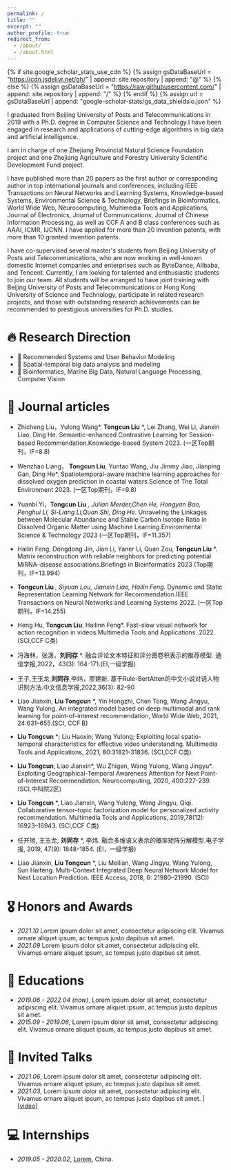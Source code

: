 ```yaml
---
permalink: /
title: ""
excerpt: ""
author_profile: true
redirect_from: 
  - /about/
  - /about.html
---
```


{% if site.google_scholar_stats_use_cdn %}
{% assign gsDataBaseUrl = "https://cdn.jsdelivr.net/gh/" | append: site.repository | append: "@" %}
{% else %}
{% assign gsDataBaseUrl = "https://raw.githubusercontent.com/" | append: site.repository | append: "/" %}
{% endif %}
{% assign url = gsDataBaseUrl | append: "google-scholar-stats/gs_data_shieldsio.json" %}

<span class='anchor' id='about-me'></span>

I graduated from Beijing University of Posts and Telecommunications in 2019 with a Ph.D. degree in Computer Science and Technology.I have been engaged in research and applications of cutting-edge algorithms in big data and artificial intelligence.

I am in charge of one Zhejiang Provincial Natural Science Foundation project and one Zhejiang Agriculture and Forestry University Scientific Development Fund project.

I have published more than 20 papers as the first author or corresponding author in top international journals and conferences, including IEEE Transactions on Neural Networks and Learning Systems, Knowledge-based Systems, Environmental Science & Technology, Briefings in Bioinformatics, World Wide Web, Neurocomputing, Multimedia Tools and Applications, Journal of Electronics, Journal of Communications, Journal of Chinese Information Processing, as well as CCF A and B class conferences such as AAAI, ICMR, IJCNN. I have applied for more than 20 invention patents, with more than 10 granted invention patents.

I have co-supervised several master's students from Beijing University of Posts and Telecommunications, who are now working in well-known domestic Internet companies and enterprises such as ByteDance, Alibaba, and Tencent. Currently, I am looking for talented and enthusiastic students to join our team. All students will be arranged to have joint training with Beijing University of Posts and Telecommunications or Hong Kong University of Science and Technology, participate in related research projects, and those with outstanding research achievements can be recommended to prestigious universities for Ph.D. studies.



# 🔥 Research Direction
- 🎉 Recommended Systems and User Behavior Modeling
- 🎉 Spatial-temporal big data analysis and modeling
- 🎉 Bioinformatics, Marine Big Data, Natural Language Processing, Computer Vision

# 📝 Journal articles 

- Zhicheng Liu，Yulong Wang*, **Tongcun Liu** *, Lei Zhang, Wei Li, Jianxin Liao, Ding He. Semantic-enhanced Contrastive Learning for Session-based Recommendation.Knowledge-based System 2023. (一区Top期刊，IF=8.8)
- Wenzhao Liang， **Tongcun Liu**, Yuntao Wang, Jiu Jimmy Jiao, Jianping Gan, Ding He*. Spatiotemporal-aware machine learning approaches for dissolved oxygen prediction in coastal waters.Science of The Total Environment 2023. (一区Top期刊，IF=9.8)
- Yuanbi Yi，**Tongcun Liu** *, Julian Merder,Chen He, Hongyan Bao, Penghui Li, Si-Liang Li,Quan Shi, Ding He*. Unraveling the Linkages between Molecular Abundance and Stable Carbon Isotope Ratio in Dissolved Organic Matter using Machine Learning.Environmental Science & Technology 2023 (一区Top期刊，IF=11.357)
- Hailin Feng, Dongdong Jin, Jian Li, Yaner Li, Quan Zou, **Tongcun Liu** *. Matrix reconstruction with reliable neighbors for predicting potential MiRNA–disease associations.Briefings in Bioinformatics 2023 (Top期刊，IF=13.994)
- **Tongcun Liu** *, Siyuan Lou, Jianxin Liao, Hailin Feng*. Dynamic and Static Representation Learning Network for Recommendation.IEEE Transactions on Neural Networks and Learning Systems 2022. (一区Top期刊，IF=14.255)
- Heng Hu, **Tongcun Liu**, Hailinn Feng*. Fast–slow visual network for action recognition in videos.Multimedia Tools and Applications. 2022.(SCI,CCF C类)
- 冯海林，张潇，**刘同存** *. 融合评论文本特征和评分图卷积表示的推荐模型. 通信学报,2022，43(3): 164-171.(EI,一级学报)
- 王子,王玉龙,**刘同存**,李炜，廖建新. 基于Rule-BertAtten的中文小说对话人物识别方法.中文信息学报,2022,36(3): 82-90
- Liao Jianxin, **Liu Tongcun** *, Yin Hongzhi, Chen Tong, Wang Jingyu, Wang Yulong. An integrated model based on deep multimodal and rank learning for point-of-interest recommendation, World Wide Web, 2021, 24:631–655.(SCI, CCF B)
- **Liu Tongcun** *; Liu Haoxin; Wang Yulong; Exploiting local spatio-temporal characteristics for effective video understanding. Multimedia Tools and Applications, 2021, 80:31821-31836. (SCI,CCF C类)
- **Liu Tongcun**, Liao Jianxin*, Wu Zhigen, Wang Yulong, Wang Jingyu*. Exploiting Geographical-Temporal Awareness Attention for Next Point-of-Interest Recommendation. Neurocomputing, 2020, 400:227-239.(SCI,中科院2区)

- **Liu Tongcun** *, Liao Jianxin, Wang Yulong, Wang Jingyu, Qiqi. Collaborative tensor–topic factorization model for personalized activity recommendation. Multimedia Tools and Applications, 2019,78(12): 16923–16943. (SCI,CCF C类)

- 任开旭, 王玉龙, **刘同存** *, 李炜. 融合多维语义表示的概率矩阵分解模型.电子学报, 2019, 47(9): 1848-1854. (EI，一级学报)

- Liao Jianxin, **Liu Tongcun** *, Liu Meilian, Wang Jingyu, Wang Yulong, Sun Haifeng. Multi-Context Integrated Deep Neural Network Model for Next Location Prediction. IEEE Access, 2018, 6: 21980–21990. (SCI)

  
# 🎖 Honors and Awards
- *2021.10* Lorem ipsum dolor sit amet, consectetur adipiscing elit. Vivamus ornare aliquet ipsum, ac tempus justo dapibus sit amet. 
- *2021.09* Lorem ipsum dolor sit amet, consectetur adipiscing elit. Vivamus ornare aliquet ipsum, ac tempus justo dapibus sit amet. 

# 📖 Educations
- *2019.06 - 2022.04 (now)*, Lorem ipsum dolor sit amet, consectetur adipiscing elit. Vivamus ornare aliquet ipsum, ac tempus justo dapibus sit amet. 
- *2015.09 - 2019.06*, Lorem ipsum dolor sit amet, consectetur adipiscing elit. Vivamus ornare aliquet ipsum, ac tempus justo dapibus sit amet. 

# 💬 Invited Talks
- *2021.06*, Lorem ipsum dolor sit amet, consectetur adipiscing elit. Vivamus ornare aliquet ipsum, ac tempus justo dapibus sit amet. 
- *2021.03*, Lorem ipsum dolor sit amet, consectetur adipiscing elit. Vivamus ornare aliquet ipsum, ac tempus justo dapibus sit amet.  \| [\[video\]](https://github.com/)

# 💻 Internships
- *2019.05 - 2020.02*, [Lorem](https://github.com/), China.
